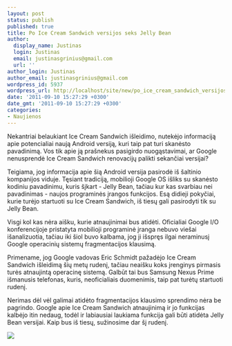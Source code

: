 ```yaml
---
layout: post
status: publish
published: true
title: Po Ice Cream Sandwich versijos seks Jelly Bean
author:
  display_name: Justinas
  login: Justinas
  email: justinasgrinius@gmail.com
  url: ''
author_login: Justinas
author_email: justinasgrinius@gmail.com
wordpress_id: 5937
wordpress_url: http://localhost/site/new/po_ice_cream_sandwich_versijos_seks_jelly_bean/
date: '2011-09-10 15:27:29 +0300'
date_gmt: '2011-09-10 15:27:29 +0300'
categories:
- Naujienos
---
```

<p>Nekantriai belaukiant Ice Cream Sandwich išleidimo, nutekėjo informaciją apie potencialiai naują Android versiją, kuri taip pat turi skanėsto pavadinimą. Vos tik apie ją prašnekus pasigirdo nuogąstavimai, ar Google nenusprendė Ice Cream Sandwich renovacijų palikti sekančiai versijai?</p>
<p>Teigiama, jog informacija apie šią Android versija pasirodė iš šaltinio kompanijos viduje. Tęsiant tradiciją, mobilioji Google OS išliks su skanėsto kodiniu pavadinimu, kuris šįkart - Jelly Bean, tačiau kur kas svarbiau nei pavadinimas - naujos programinės įrangos funkcijos. Esą didieji pokyčiai, kurie turėjo startuoti su Ice Cream Sandwich, iš tiesų gali pasirodyti tik su Jelly Bean.</p>
<p>Visgi kol kas nėra aišku, kurie atnaujinimai bus atidėti. Oficialiai Google I/O konferencijoje pristatyta mobilioji programinė įranga nebuvo viešai išanalizuotia, tačiau iki šiol buvo kalbama, jog ji išspręs ilgai neraminusį Google operacinių sistemų fragmentacijos klausimą.</p>
<p>Primename, jog Google vadovas Eric Schmidt pažadėjo Ice Cream Sandwich išleidimą šių metų rudenį, tačiau neaišku koks įrenginys pirmasis turės atnaujintą operacinę sistemą. Galbūt tai bus Samsung Nexus Prime išmanusis telefonas, kuris, neoficialiais duomenimis, taip pat turėtų startuoti rudenį.</p>
<p>Nerimas dėl vėl galimai atidėto fragmentacijos klausimo sprendimo nėra be pagrindo. Google apie Ice Cream Sandwich atnaujinimą ir jo funkcijas kalbėjo itin nedaug, todėl ir labiausiai laukiama funkcija gali būti atidėta Jelly Bean versijai. Kaip bus iš tiesų, sužinosime dar šį rudenį.</p>
<p><img src="http://www.digitaltrends.com/wp-content/uploads/2011/09/jelly-bean-625x247.png" /></p>
